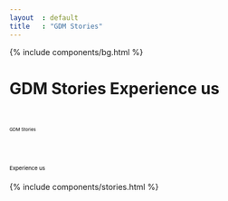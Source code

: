 ```yaml
---
layout  : default
title   : "GDM Stories"
---
```

<div class="container flex column">
    {% include components/bg.html %}
    <div class="externe container flex column maxed ">
        <h1 class="ahs__title padded-top-xxl blue xl padded-bottom-xl bold show-edge">
            GDM Stories
            <span class="ahs__title flex column bold lg">Experience us</span>
        </h1>
        <div class="svg-container ahs__title bold xl padded-top-xxl padded-bottom-xl hide-edge">
                <div class="svg-box">
                    <svg viewBox="0 0 900 100">
                        <symbol id="d-text">
                            <text text-anchor="left" x="0" y="72%" class="text--line">GDM Stories</text>
                        </symbol>
                        <g class="g-ants">
                            <use xlink:href="#d-text"
                                 class="text-copy"></use>
                        </g>
                    </svg>
                </div>
                <div class="svg-box">
                    <svg viewBox="0 0 750 110">
                        <symbol id="m-text">
                            <text text-anchor="left" x="0" y="72%" class="text--line">Experience us</text>
                        </symbol>
                        <g class="g-ants">
                            <use xlink:href="#m-text"
                                 class="text-copy"></use>
                        </g>
                    </svg>
                </div>
            </div>
    </div>
    {% include components/stories.html %}
</div>

